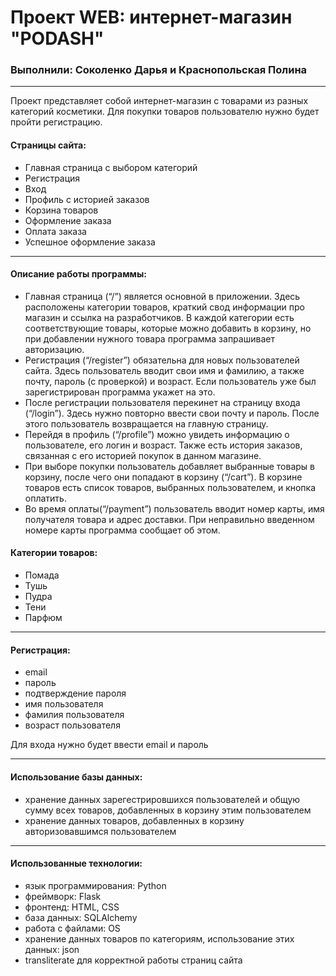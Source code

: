 # Проект WEB: интернет-магазин "PODASH"

### Выполнили: Соколенко Дарья и Краснопольская Полина

---

Проект представляет собой интернет-магазин с товарами из разных категорий косметики. Для покупки товаров пользователю нужно будет пройти регистрацию. 

#### Страницы сайта:

- Главная страница с выбором категорий
- Регистрация
- Вход
- Профиль с историей заказов
- Корзина товаров
- Оформление заказа
- Оплата заказа
- Успешное оформление заказа

---

#### Описание работы программы:

- Главная страница (“/”) является основной в приложении. Здесь расположены категории товаров, краткий свод информации
про магазин и ссылка на разработчиков. В каждой категории есть соответствующие товары, которые можно добавить в 
корзину, но при добавлении нужного товара программа запрашивает авторизацию. 
- Регистрация (“/register”) обязательна для новых пользователей сайта. Здесь пользователь вводит свои имя и фамилию,
а также почту, пароль (с проверкой) и возраст. Если пользователь уже был зарегистрирован программа укажет на это.
- После регистрации пользователя перекинет на страницу входа (“/login”). Здесь нужно повторно ввести свои почту и 
пароль. После этого пользователь возвращается на главную страницу.
- Перейдя в профиль (“/profile”) можно увидеть информацию о пользователе, его логин и возраст.
Также есть история заказов, связанная с его историей покупок в данном магазине.
- При выборе покупки пользователь добавляет выбранные товары в корзину, после чего они попадают в корзину (“/cart”).
В корзине товаров есть список товаров, выбранных пользователем, и кнопка оплатить.
- Во время оплаты(“/payment”) пользователь вводит номер карты, имя получателя товара и адрес доставки.
При неправильно введенном номере карты программа сообщает об этом.


#### Категории товаров: 

- Помада
- Тушь
- Пудра
- Тени
- Парфюм

---

#### Регистрация:

- email
- пароль
- подтверждение пароля
- имя пользователя
- фамилия пользователя
- возраст пользователя

Для входа нужно будет ввести email и пароль

---

#### Использование базы данных: 

- хранение данных зарегестрировшихся пользователей и общую сумму всех товаров, добавленных в корзину этим пользователем
- хранение данных товаров, добавленных в корзину авторизовавшимся пользователем

---

#### Использованные технологии:

- язык программирования: Python
- фреймворк: Flask
- фронтенд: HTML, CSS
- база данных: SQLAlchemy
- работа с файлами: OS
- хранение данных товаров по категориям, использование этих данных: json
- transliterate для корректной работы страниц сайта
